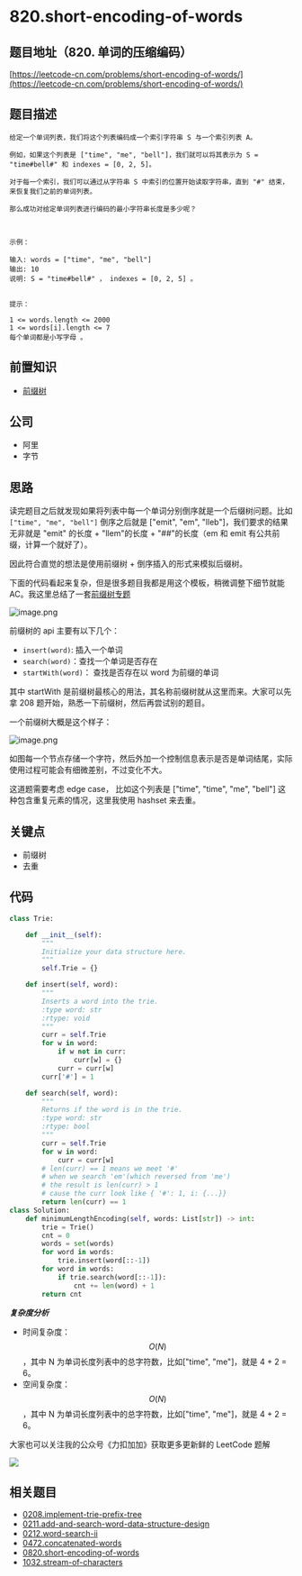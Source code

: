 # 820.short-encoding-of-words

## 题目地址（820. 单词的压缩编码）

[https://leetcode-cn.com/problems/short-encoding-of-words/](https://leetcode-cn.com/problems/short-encoding-of-words/)

## 题目描述

```text
给定一个单词列表，我们将这个列表编码成一个索引字符串 S 与一个索引列表 A。

例如，如果这个列表是 ["time", "me", "bell"]，我们就可以将其表示为 S = "time#bell#" 和 indexes = [0, 2, 5]。

对于每一个索引，我们可以通过从字符串 S 中索引的位置开始读取字符串，直到 "#" 结束，来恢复我们之前的单词列表。

那么成功对给定单词列表进行编码的最小字符串长度是多少呢？



示例：

输入: words = ["time", "me", "bell"]
输出: 10
说明: S = "time#bell#" ， indexes = [0, 2, 5] 。


提示：

1 <= words.length <= 2000
1 <= words[i].length <= 7
每个单词都是小写字母 。
```

## 前置知识

* [前缀树](thinkings/trie.md)

## 公司

* 阿里
* 字节

## 思路

读完题目之后就发现如果将列表中每一个单词分别倒序就是一个后缀树问题。比如 `["time", "me", "bell"]` 倒序之后就是 \["emit", "em", "lleb"\]，我们要求的结果无非就是 "emit" 的长度 + "llem"的长度 + "\#\#"的长度（em 和 emit 有公共前缀，计算一个就好了）。

因此符合直觉的想法是使用前缀树 + 倒序插入的形式来模拟后缀树。

下面的代码看起来复杂，但是很多题目我都是用这个模板，稍微调整下细节就能 AC。我这里总结了一套[前缀树专题](https://github.com/azl397985856/leetcode/blob/master/thinkings/trie.md)

![image.png](https://tva1.sinaimg.cn/large/007S8ZIlly1ghltx4t6x9j30nm0703z0.jpg)

前缀树的 api 主要有以下几个：

* `insert(word)`: 插入一个单词
* `search(word)`：查找一个单词是否存在
* `startWith(word)`： 查找是否存在以 word 为前缀的单词

其中 startWith 是前缀树最核心的用法，其名称前缀树就从这里而来。大家可以先拿 208 题开始，熟悉一下前缀树，然后再尝试别的题目。

一个前缀树大概是这个样子：

![image.png](https://tva1.sinaimg.cn/large/007S8ZIlly1ghltx5uzkkj30mz0gqwgc.jpg)

如图每一个节点存储一个字符，然后外加一个控制信息表示是否是单词结尾，实际使用过程可能会有细微差别，不过变化不大。

这道题需要考虑 edge case， 比如这个列表是 \["time", "time", "me", "bell"\] 这种包含重复元素的情况，这里我使用 hashset 来去重。

## 关键点

* 前缀树
* 去重

## 代码

```python
class Trie:

    def __init__(self):
        """
        Initialize your data structure here.
        """
        self.Trie = {}

    def insert(self, word):
        """
        Inserts a word into the trie.
        :type word: str
        :rtype: void
        """
        curr = self.Trie
        for w in word:
            if w not in curr:
                curr[w] = {}
            curr = curr[w]
        curr['#'] = 1

    def search(self, word):
        """
        Returns if the word is in the trie.
        :type word: str
        :rtype: bool
        """
        curr = self.Trie
        for w in word:
            curr = curr[w]
        # len(curr) == 1 means we meet '#'
        # when we search 'em'(which reversed from 'me')
        # the result is len(curr) > 1
        # cause the curr look like { '#': 1, i: {...}}
        return len(curr) == 1
class Solution:
    def minimumLengthEncoding(self, words: List[str]) -> int:
        trie = Trie()
        cnt = 0
        words = set(words)
        for word in words:
            trie.insert(word[::-1])
        for word in words:
            if trie.search(word[::-1]):
                cnt += len(word) + 1
        return cnt
```

_**复杂度分析**_

* 时间复杂度：$$O(N)$$，其中 N 为单词长度列表中的总字符数，比如\["time", "me"\]，就是 4 + 2 = 6。
* 空间复杂度：$$O(N)$$，其中 N 为单词长度列表中的总字符数，比如\["time", "me"\]，就是 4 + 2 = 6。

大家也可以关注我的公众号《力扣加加》获取更多更新鲜的 LeetCode 题解

![](https://tva1.sinaimg.cn/large/007S8ZIlly1ghltx6qyuoj30p00dwt9t.jpg)

## 相关题目

* [0208.implement-trie-prefix-tree](208.implement-trie-prefix-tree.md)
* [0211.add-and-search-word-data-structure-design](211.add-and-search-word-data-structure-design.md)
* [0212.word-search-ii](212.word-search-ii.md)
* [0472.concatenated-words](472.concatenated-words.md)
* [0820.short-encoding-of-words](https://github.com/azl397985856/leetcode/blob/master/problems/820.short-encoding-of-words.md)
* [1032.stream-of-characters](https://github.com/azl397985856/leetcode/blob/master/problems/1032.stream-of-characters.md)

